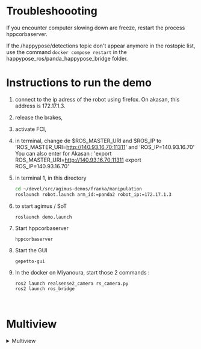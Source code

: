 # Troubleshoooting

If you encounter computer slowing down are freeze, restart the process hppcorbaserver.

If the /happypose/detections topic don't appear anymore in the rostopic list, use the command `docker compose restart` in the happypose_ros/panda_happypose_bridge folder.

# Instructions to run the demo

1. connect to the ip adress of the robot using firefox. On akasan, this
   address is 172.17.1.3.

2. release the brakes,
3. activate FCI,

4. in terminal, change de $ROS_MASTER_URI and $ROS_IP to 'ROS_MASTER_URI=http://140.93.16.70:11311' and 'ROS_IP=140.93.16.70'
   You can also enter for Akasan : 'export ROS_MASTER_URI=http://140.93.16.70:11311 export ROS_IP=140.93.16.70'

5. in terminal 1, in this directory
   ```bash
   cd ~/devel/src/agimus-demos/franka/manipulation
   roslaunch robot.launch arm_id:=panda2 robot_ip:=172.17.1.3
   ```
6. to start agimus / SoT
   ```
   roslaunch demo.launch
   ```

7. Start hppcorbaserver
   ```
   hppcorbaserver
   ```

8. Start the GUI
   ```
   gepetto-gui
   ```

9. In the docker on Miyanoura, start those 2 commands :
   ```
   ros2 launch realsense2_camera rs_camera.py
   ros2 launch ros_bridge
   ```

<br/>

# Multiview
<details>
<summary>Multiview</summary>

10. In the docker, run the happypose multiview command : 
<<<<<<< HEAD
   ```bash
=======
   ```
>>>>>>> 66e4a9a ([script_hpp/README] Add refining pose function / Change the README.md file)
   ros2 launch happypose multiview
   ```

11. Start gathering the images.
   To do so move the robot do the desired position, where all objects are visible, and run this command :
   ```
   ros2 run multiview ... #
   ```
   Replace the # with the number of your shot (from 0 to a max of 9). Your last shot should be :
   ```
   ros2 run multiview ... 9
   ```

12. Publish cam view to cam topic for happypose multiview to process the images.
   ```
   ros2 topic ...
   ```

13. Happypose will publish the poses in the topic /happypose/detections.

14. in another terminal you can run ```python -i script_hpp.py``` and get the poses with ```btf.run_pipeline()```.
</details>

<br/>

# Singleview
<details>
<summary>Singleview</summary>
10. In the docker, run the happypose multiview command : 
   ```
   ros2 launch happypose multiview
   ```

11. Start gathering the images.
   To do so move the robot do the desired position, where all objects are visible, and run this command :
   ```
   ros2 run multiview ... #
   ```
   Replace the # with the number of your shot (from 0 to a max of 9). Your last shot should be :
   ```
   ros2 run multiview ... 9
   ```

12. Publish cam view to cam topic for happypose multiview to process the images.
   ```
   ros2 topic ...
   ```

13. Happypose will publish the poses in the topic /happypose/detections.

14. in another terminal you can run ```python -i script_hpp.py``` and get the poses with ```btf.run_pipeline()```.

</details>

<br/>

# Playing the generated path on the robot

To execute a path you have 2 options.

First one with graphic interface to select the path you want to play :
   ```
   rosrun agimus rqt_path_execution
   ```

The second one if you want to play the latest path added to the ProblemSolver (only available in script_hpp) :
   ```
   move_robot()
   ```

